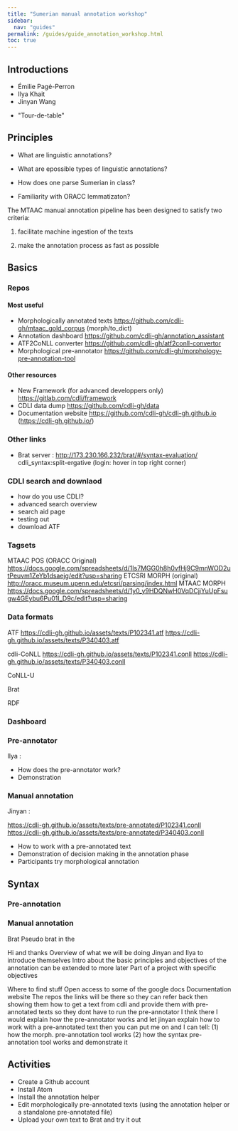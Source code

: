 ```yaml
---
title: "Sumerian manual annotation workshop"
sidebar:
  nav: "guides"
permalink: /guides/guide_annotation_workshop.html
toc: true
---
```


<!--
Salutations and thanks, first time!;
overview of workshop:
hands on, practical
-->

## Introductions

- Émilie Pagé-Perron
- Ilya Khait
- Jinyan Wang
<!-- background, role;-->
- "Tour-de-table"
<!-- background, technical, sumerian; -->


## Principles

- What are linguistic annotations?
- What are epossible types of linguistic annotations?

- How does one parse Sumerian in class?
- Familiarity with ORACC lemmatizaton?

<!-- talk about that more during talk -->
The MTAAC manual annotation pipeline has been designed to satisfy two criteria:

1) facilitate machine ingestion of the texts

<!-- - part of MTAAC w specific objectives
- data spacity challenge, increase repetition/ more patterns to pick-up
- practical and democratically used formats -->

2) make the annotation process as fast as possible

<!-- - not necesserilly user friendly
    interface
    learning curve
    installtion
- Tools def can be reused ands improved for other projects
- will be integrated in the enw cdli website as services
- Stuggle to annotate fast:
  - still working on the tagset, eg why stem reduplicated? -->

## Basics

### Repos
#### Most useful
- Morphologically annotated texts https://github.com/cdli-gh/mtaac_gold_corpus (morph/to_dict)
- Annotation dashboard https://github.com/cdli-gh/annotation_assistant
- ATF2CoNLL converter https://github.com/cdli-gh/atf2conll-convertor
- Morphological pre-annotator https://github.com/cdli-gh/morphology-pre-annotation-tool 
<!-- Ilya will expalin its principles -->


#### Other resources
- New Framework (for advanced developpers only) https://gitlab.com/cdli/framework
- CDLI data dump https://github.com/cdli-gh/data
- Documentation website https://github.com/cdli-gh/cdli-gh.github.io (https://cdli-gh.github.io/)

### Other links
- Brat server : http://173.230.166.232/brat/#/syntax-evaluation/ cdli_syntax:split-ergative (login: hover in top right corner)

### CDLI search and downlaod
<!-- useful until at least the end of the summer
talk about the new interface @ talk  -->

- how do you use CDLI?
- advanced search overview
- search aid page
- testing out
- download ATF

### Tagsets
MTAAC POS  (ORACC Original) https://docs.google.com/spreadsheets/d/1Is7MGG0h8h0vfHj9C9mnWOD2utPeuvm1ZeYb1dsaejg/edit?usp=sharing
ETCSRI MORPH (original) http://oracc.museum.upenn.edu/etcsri/parsing/index.html
MTAAC MORPH  https://docs.google.com/spreadsheets/d/1y0_y9HDQNwH0VqDCjjYuUpFsugw4GEybu6Pu01I_D9c/edit?usp=sharing


### Data formats
ATF
https://cdli-gh.github.io/assets/texts⁩/P102341.atf
https://cdli-gh.github.io/assets/texts⁩/P340403.atf

cdli-CoNLL
https://cdli-gh.github.io/assets/texts⁩/P102341.conll
https://cdli-gh.github.io/assets/texts⁩/P340403.conll

CoNLL-U

Brat 

RDF

### Dashboard


### Pre-annotator
Ilya : 
- How does the pre-annotator work?
- Demonstration

  
### Manual annotation
Jinyan :

https://cdli-gh.github.io/assets/texts⁩/pre-annotated⁩/P102341.conll
https://cdli-gh.github.io/assets/texts⁩/pre-annotated⁩/P340403.conll

- How to work with a pre-annotated text
- Demonstration of decision making in the annotation phase
- Participants try morphological annotation

## Syntax


### Pre-annotation

### Manual annotation
Brat
Pseudo brat in the 




Hi and thanks 
Overview of what we will be doing
Jinyan and Ilya to introduce themselves
Intro about the basic principles and objectives of the annotation
can be extended to more later
Part of a project with specific objectives

Where to find stuff
Open access to some of the google docs
Documentation website
The repos
the links will be there so they can refer back
then showing them how to get a text from cdli
and provide them with pre-annotated texts
so they dont have to run the pre-annotator
I thnk there I would explain how the pre-annotator works
and let jinyan explain how to work with a pre-annotated text
then you can put me on and I can tell:
(1) how the morph. pre-annotation tool works 
(2) how the syntax pre-annotation tool works
and demonstrate it


## Activities

- Create a Github account
- Install Atom
- Install the annotation helper
- Edit morphologically pre-annotated texts (using the annotation helper or a standalone pre-annotated file)
- Upload your own text to Brat and try it out
